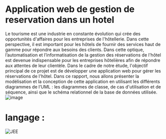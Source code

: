 # Application web de gestion de reservation dans un hotel
Le tourisme est une industrie en constante évolution qui crée des opportunités d'affaires pour
les entreprises de l'hôtellerie. Dans cette perspective, il est important pour les hôtels de fournir
des services haut de gamme pour répondre aux besoins des clients. Dans cette optique,
l’automatisation et l’informatisation de la gestion des réservations de l'hôtel est devenue
indispensable pour les entreprises hôtelières afin de répondre aux attentes de leur clientèle.
Dans le cadre de notre étude, l'objectif principal de ce projet est de développer une application
web pour gérer les réservations de l'hôtel. Dans ce rapport, nous allons présenter la modélisation
et la conception de cette application en utilisant les différents diagrammes de l’UML : les
diagrammes de classe, de cas d'utilisation et de séquence, ainsi que le schéma relationnel de
la base de données utilisée.
![image](https://github.com/user-attachments/assets/51ed892d-eaf8-45b4-b247-f7106d4295ed)
# langage :
![JEE](https://img.shields.io/badge/JEE-007396?style=for-the-badge&logo=java&logoColor=white)
